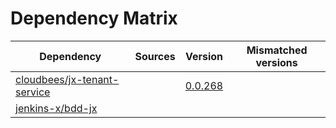 # Dependency Matrix

Dependency | Sources | Version | Mismatched versions
---------- | ------- | ------- | -------------------
[cloudbees/jx-tenant-service](https://github.com/cloudbees/jx-tenant-service) |  | [0.0.268](https://github.com/cloudbees/jx-tenant-service/releases/tag/v0.0.268) | 
[jenkins-x/bdd-jx](https://github.com/jenkins-x/bdd-jx.git) |  | []() | 

